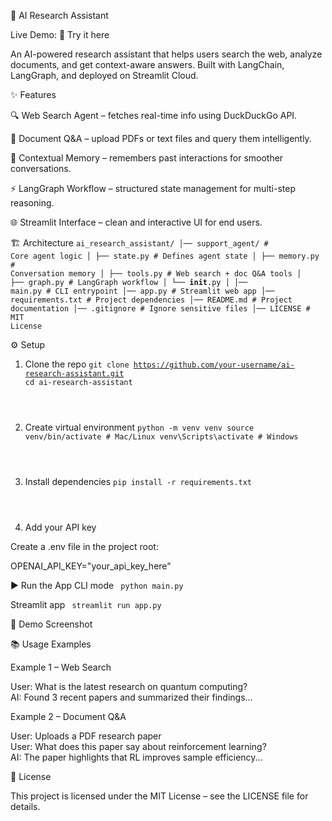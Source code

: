 🧠 AI Research Assistant




Live Demo: 🚀 Try it here

An AI-powered research assistant that helps users search the web, analyze documents, and get context-aware answers. Built with LangChain, LangGraph, and deployed on Streamlit Cloud.

✨ Features

🔍 Web Search Agent – fetches real-time info using DuckDuckGo API.

📄 Document Q&A – upload PDFs or text files and query them intelligently.

🧠 Contextual Memory – remembers past interactions for smoother conversations.

⚡ LangGraph Workflow – structured state management for multi-step reasoning.

🌐 Streamlit Interface – clean and interactive UI for end users.

🏗️ Architecture
<code>ai_research_assistant/
│── support_agent/          # Core agent logic
│   ├── state.py            # Defines agent state
│   ├── memory.py           # Conversation memory
│   ├── tools.py            # Web search + doc Q&A tools
│   ├── graph.py            # LangGraph workflow
│   └── __init__.py
│
│── main.py                 # CLI entrypoint
│── app.py                  # Streamlit web app
│── requirements.txt        # Project dependencies
│── README.md               # Project documentation
│── .gitignore              # Ignore sensitive files
│── LICENSE                 # MIT License
</code>


⚙️ Setup
1. Clone the repo
<code>git clone https://github.com/your-username/ai-research-assistant.git
cd ai-research-assistant
</code>


2. Create virtual environment
<code>python -m venv venv
source venv/bin/activate   # Mac/Linux
venv\Scripts\activate      # Windows
</code>


3. Install dependencies
<code>pip install -r requirements.txt
</code>


4. Add your API key

Create a .env file in the project root:

OPENAI_API_KEY="your_api_key_here"

▶️ Run the App
CLI mode
<code>
python main.py
</code>

Streamlit app
<code>
streamlit run app.py
</code>

📸 Demo Screenshot



📚 Usage Examples

Example 1 – Web Search

User: What is the latest research on quantum computing?  
AI: Found 3 recent papers and summarized their findings...  


Example 2 – Document Q&A

User: Uploads a PDF research paper  
User: What does this paper say about reinforcement learning?  
AI: The paper highlights that RL improves sample efficiency...  

📜 License

This project is licensed under the MIT License – see the LICENSE
 file for details.
